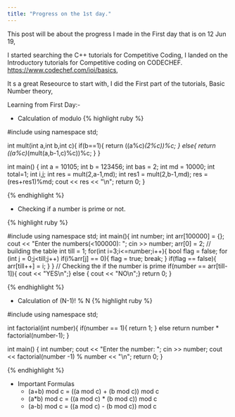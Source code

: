 ```yaml
---
title: "Progress on the 1st day."
---
```


This post will be about the progress I made in the First day that is on 12 Jun 19,

I started searching the C++ tutorials for Competitive Coding, I landed on the Introductory tutorials for Competitive coding on CODECHEF. https://www.codechef.com/ioi/basics, <br>

It s a great Reseource to start with, I did the First part of the tutorials, Basic Number theory,

Learning from First Day:-
 - Calculation of modulo
{% highlight ruby %}

#include <iostream>
using namespace std;

int mult(int a,int b,int c){
        if(b==1){
                return ((a%c)*(2%c))%c;
        }
        else{
                return ((a%c)*(mult(a,b-1,c)%c))%c;
        }
}

int main()
{
        int a = 10105;
        int b = 123456;
        int bas = 2;
        int md = 10000;
        int total=1;
        int i,j;
        int res = mult(2,a-1,md);
        int res1 = mult(2,b-1,md);
        res = (res+res1)%md;
        cout << res << "\n";
        return 0;
}


{% endhighlight %}

- Checking if a number is prime or not.

{% highlight ruby %}

#include<iostream>
using namespace std;
int main(){
	int number;
	int arr[100000] = {};
	cout << "Enter the numbers(<100000): ";
	cin >> number;
	arr[0] = 2;
	// building the table
	int till = 1;
	for(int i=3;i<=number;i++){
		bool flag = false;
		for (int j = 0;j<till;j++)
			if(i%arr[j] == 0){
				flag = true;
				break;
		}
		if(flag == false){
			arr[till++] = i;
		}
	}
// Checking the if the number is prime
	if(number == arr[till-1]){ cout << "YES\n";}
	else { cout << "NO\n";}
	return 0;
}

{% endhighlight %}

- Calculation of (N-1)! % N
{% highlight ruby %}

#include <iostream>
using namespace std;

int factorial(int number){
	if(number == 1){
		return 1;
	}
	else return number * factorial(number-1);
}

int main()
{
	int number;
	cout << "Enter the number: ";
	cin >> number;
	cout << factorial(number -1) % number << "\n";
    return 0;
}

{% endhighlight %}

- Important Formulas
	- (a+b) mod c = ((a mod c) + (b mod c)) mod c
	- (a*b) mod c = ((a mod c) * (b mod c)) mod c
	- (a-b) mod c = ((a mod c) - (b mod c)) mod c
